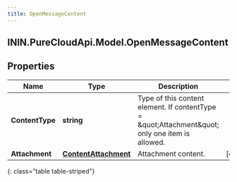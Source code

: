 ```yaml
---
title: OpenMessageContent
---
```

## ININ.PureCloudApi.Model.OpenMessageContent

## Properties

|Name | Type | Description | Notes|
|------------ | ------------- | ------------- | -------------|
| **ContentType** | **string** | Type of this content element. If contentType = \&quot;Attachment\&quot; only one item is allowed. | |
| **Attachment** | [**ContentAttachment**](ContentAttachment.html) | Attachment content. | [optional] |
{: class="table table-striped"}


